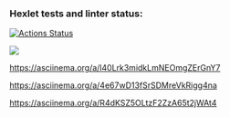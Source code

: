 ### Hexlet tests and linter status:
[![Actions Status](https://github.com/artch3r/frontend-project-lvl1/workflows/hexlet-check/badge.svg)](https://github.com/artch3r/frontend-project-lvl1/actions)

<a href="https://codeclimate.com/github/artch3r/frontend-project-lvl1/maintainability"><img src="https://api.codeclimate.com/v1/badges/9a6fa6bf551e6a7e6412/maintainability" /></a>

https://asciinema.org/a/l40Lrk3midkLmNEOmgZErGnY7

https://asciinema.org/a/4e67wD13fSrSDMreVkRigg4na

https://asciinema.org/a/R4dKSZ5OLtzF2ZzA65t2jWAt4
